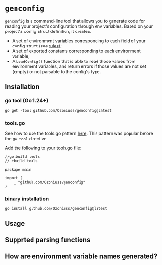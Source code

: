 # `genconfig`

`genconfig` is a command-line tool that allows you to generate code for reading your project's configuration through env variables. Based on your project's  config struct definition, it creates:

- A set of environment variables corresponding to each field of your config struct (see [rules](#how-are-environment-variable-names-generated));
- A set of exported constants corresponding to each environment variable;
- A `LoadConfig()` function that is able to read those values from environment variables, and return errors if those values are not set (empty) or not parsable to the config's type.

## Installation

### go tool (Go 1.24+)

```
go get -tool github.com/Ozoniuss/genconfig@latest
```

### tools.go 

See how to use the tools.go pattern [here](https://www.jvt.me/posts/2022/06/15/go-tools-dependency-management/). This pattern was popular before the `go tool` directive.

Add the following to your tools.go file:

```
//go:build tools
// +build tools

package main

import (
	_ "github.com/Ozoniuss/genconfig"
)
```

### binary installation


```
go install github.com/Ozoniuss/genconfig@latest
```

## Usage

## Supprted parsing functions

## How are environment variable names generated?